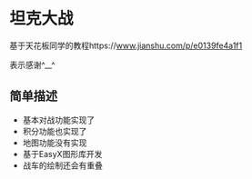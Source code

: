 # 坦克大战
基于天花板同学的教程https://www.jianshu.com/p/e0139fe4a1f1

表示感谢^__^


## 简单描述
- 基本对战功能实现了
- 积分功能也实现了
- 地图功能没有实现
- 基于EasyX图形库开发
- 战车的绘制还会有重叠